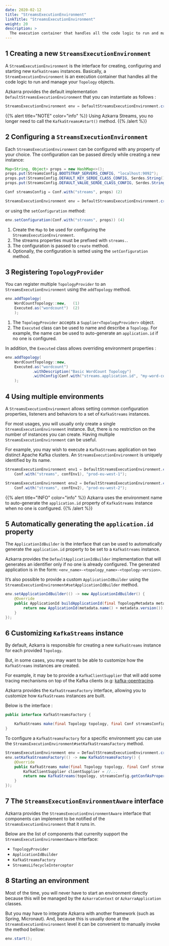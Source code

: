 ```yaml
---
date: 2020-02-12
title: "StreamsExecutionEnvironment"
linkTitle: "StreamsExecutionEnvironment"
weight: 20
description: >
  The execution container that handles all the code logic to run and manage `KafkaStreams` instances.
---
```


## 1 Creating a new `StreamsExecutionEnvironment`

A `StreamExecutionEnvironment` is the interface for creating, configuring and starting new `KafkaStreams` instances. Basically, a `StreamExecutionEnvironment` is an execution container that handles all the code logic to run and manage your `Topology` objects.

Azkarra provides the default implementation `DefaultStreamsExecutionEnvironment` that you can instantiate as follows : 

```java
StreamsExecutionEnvironment env = DefaultStreamsExecutionEnvironment.create()
``` 

{{% alert title="NOTE" color="info" %}}
Using Azkarra Streams, you no longer need to call the `KafkaStreams#start()` method.
{{% /alert %}}

## 2 Configuring a `StreamsExecutionEnvironment`

Each `StreamsExecutionEnvironment` can be configured with any property of your choice.
The configuration can be passed direcly while creating a new instance: 

```java
Map<String, Object> props = new HashMap<>(); 
props.put(StreamsConfig.BOOTSTRAP_SERVERS_CONFIG, "localhost:9092");
props.put(StreamsConfig.DEFAULT_KEY_SERDE_CLASS_CONFIG, Serdes.String().getClass());
props.put(StreamsConfig.DEFAULT_VALUE_SERDE_CLASS_CONFIG, Serdes.String().getClass()); (1)

Conf streamsConfig = Conf.with("streams", props) (2)

StreamsExecutionEnvironment env = DefaultStreamsExecutionEnvironment.create(streamsConfig); (3)
```

or using the `setConfiguration` method: 

```java
env.setConfiguration(Conf.with("streams", props)) (4)
```

1. Create the `Map` to be used for configuring the `StreamsExecutionEnvironment`.
2. The streams properties must be prefixed with `streams.`.
3. The configuration is passed to `create` method.
4. Optionally, the configuration is setted using the `setConfiguration` method.


## 3 Registering `TopologyProvider`

You can register multiple `TopologyProvider` to an `StreamsExecutionEnvironment` using the `addTopology` method.

```java
env.addTopology(
    WordCountTopology::new,   (1)
    Executed.as("wordcount")  (2)
    );
```

1. The `TopologyProvider` accepts a `Supplier<TopologyProvider>` object.
2. The `Executed` class can be used to name and describe a `Topology`. For example, the name can be used to auto-generate an `application.id` if no one is configured.

In addition, the `Executed` class allows overriding environment properties : 

```java
env.addTopology(
    WordCountTopology::new,
    Executed.as("wordcount")
            .withDescription("Basic WordCount Topology")
            .withConfig(Conf.with("streams.application.id", "my-word-count-application"))
    );
``` 

## 4 Using multiple environments

A `StreamsExecutionEnvironment` allows setting common configuration properties, listeners and behaviors to a set of `KafkaStreams` instances.

For most usages, you will usually only create a single `StreamsExecutionEnvironment` instance. But, there is no restriction on the number of instances you can create. Having multiple `StreamsExecutionEnvironment` can be useful. 

For example, you may wish to execute a `KafkaStreams` application on two distinct Apache Kafka clusters. An `StreamsExecutionEnvironment` is uniquely identified by its name.

```java
StreamsExecutionEnvironment env1 = DefaultStreamsExecutionEnvironment.create(
    Conf.with("streams", confEnv1), "prod-eu-west-1");

StreamsExecutionEnvironment env2 = DefaultStreamsExecutionEnvironment.create(
    Conf.with("streams", confEnv2), "prod-eu-west-2");
```


{{% alert title="INFO" color="info" %}}
Azkarra uses the environment name to auto-generate the `application.id` property of `KafkaStreams` instance when no one is configured.
{{% /alert %}}

## 5 Automatically generating the `application.id` property

The `ApplicationIdBuilder` is the interface that can be used to automatically generate the `application.id` property to be set to a `KafkaStreams` instance.

Azkarra provides the `DefaultApplicationIdBuilder` implementation that will generates an identifier only if no one is already configured.
The generated application is in the form: `<env_name>-<topology_name>-<topology-version>`.

It’s also possible to provide a custom `ApplicationIdBuilder` using the `StreamsExecutionEnvironment#setApplicationIdBuilder` method.

```java
env.setApplicationIdBuilder(() -> new ApplicationIdBuilder() {
    @Override
    public ApplicationId buildApplicationId(final TopologyMetadata metadata, final Conf streamsConfig) {
        return new ApplicationId(metadata.name() + metadata.version());
    }
});
```

## 6 Customizing `KafkaStreams` instance

By default, Azkarra is responsible for creating a new `KafkaStreams` instance for each provided `Topology`. 

But, in some cases, you may want to be able to customize how the `KafkaStreams` instances are created. 

For example, it may be to provide a `KafkaClientSupplier` that will add some tracing mechanisms on top of the Kafka clients (e.g: [kafka-opentracing](https://github.com/opentracing-contrib/java-kafka-client).

Azkarra provides the `KafkaStreamsFactory` interface, allowing you to customize how `KafkaStreams` instances are built.

Below is the interface :  

```java
public interface KafkaStreamsFactory {

    KafkaStreams make(final Topology topology, final Conf streamsConfig);
}
```

To configure a `KafkaStreamsFactory` for a specific environment you can use the `StreamsExecutionEnvironment#setKafkaStreamsFactory` method.

```java
StreamsExecutionEnvironment env = DefaultStreamsExecutionEnvironment.create();
env.setKafkaStreamsFactory(() -> new KafkaStreamsFactory() {
    @Override
    public KafkaStreams make(final Topology topology, final Conf streamsConfig) {
        KafkaClientSupplier clientSupplier = //...
        return new KafkaStreams(topology, streamsConfig.getConfAsProperties(), clientSupplier);
    }
});
```

## 7 The `StreamsExecutionEnvironmentAware` interface

Azkarra provides the `StreamsExecutionEnvironmentAware` interface that components can implement to be notified of the `StreamsExecutionEnvironment` that it runs in.

Below are the list of components that currenlty support the `StreamsExecutionEnvironmentAware` interface:

* `TopologyProvider`
* `ApplicationIdBuilder`
* `KafkaStreamsFactory`
* `StreamsLifecycleInterceptor`

## 8 Starting an environment

Most of the time, you will never have to start an environment directly because this will be managed by the `AzkarraContext` or `AzkarraApplication` classes.

But you may have to integrate Azkarra with another framework (such as Spring, Micronaut). And, because this is usually done at the `StreamsExecutionEnvironment` level it can be convenient to manually invoke the method bellow: 

```java
env.start();
```